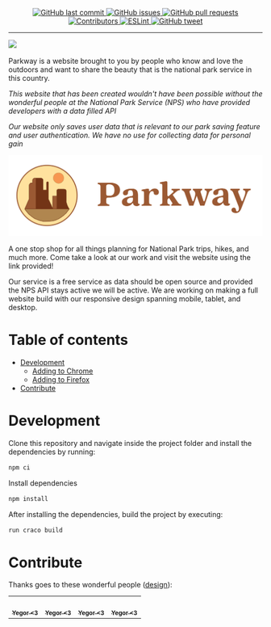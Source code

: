 <p align="center">
  <a href="https://github.com/Kobakat/NationalParkWebApp/commits/master" target="_blank">
    <img src="https://img.shields.io/github/last-commit/Kobakat/NationalParkWebApp?style=flat-square" alt="GitHub last commit">
  </a>

  <a href="https://github.com/Kobakat/NationalParkWebApp/issues" target="_blank">
    <img src="https://img.shields.io/github/issues/kobakat/NationalParkWebApp?style=flat-square&color=red" alt="GitHub issues">
  </a>

  <a href="https://github.com/Kobakat/NationalParkWebApp/pulls" target="_blank">
    <img src="https://img.shields.io/github/issues-pr/Kobakat/NationalParkWebApp?style=flat-square&color=blue" alt="GitHub pull requests">
  </a>

  </br>

  <a href="https://github.com/Kobakat/NationalParkWebApp#contribute" target="_blank">
    <img alt="Contributors" src="https://img.shields.io/badge/all_contributors-10-orange.svg?style=flat-square">
  </a>

  <a href="https://standardjs.com" target="_blank">
    <img alt="ESLint" src="https://img.shields.io/badge/code_style-standard-brightgreen.svg?style=flat-square">
  </a>

  <a href="https://ctt.ac/4e4Jt" target="_blank">
    <img src="https://img.shields.io/twitter/url?style=flat-square&logo=twitter&url=https://ctt.ac/4e4Jt" alt="GitHub tweet">
  </a>
</p>
<hr>

![](./images/ParkwayScreenGrab.png)

Parkway is a website brought to you by people who know and love the outdoors and want to share the beauty that is the national park service in this country.

_This website that has been created wouldn't have been possible without the wonderful people at the National Park Service (NPS) who have provided developers with a data filled API_

_Our website only saves user data that is relevant to our park saving feature and user authentication. We have no use for collecting data for personal gain_

<p align="center">
  <img alt='logo name' src='./src/components/HomePage/images/ParkwayLogo.svg'>
</p>

<!-- maybe add a gif of the responsive nature or image of mobile tablet and desktop frames -->

A one stop shop for all things planning for National Park trips, hikes, and much more. Come take a look at our work and visit the website using the link provided!

Our service is a free service as data should be open source and provided the NPS API stays active we will be active. We are working on making a full website build with our responsive design spanning mobile, tablet, and desktop.
</br>

# Table of contents

- [Development](#development)
  - [Adding to Chrome](#adding-to-chrome)
  - [Adding to Firefox](#adding-to-firefox)
- [Contribute](#contribute)

# Development

Clone this repository and navigate inside the project folder and install the dependencies by running:

```sh
npm ci
```

Install dependencies

```sh
npm install
```

After installing the dependencies, build the project by executing:

```sh
run craco build
```

# Contribute

Thanks goes to these wonderful people ([design](https://allcontributors.org/docs/en/emoji-key)):

<!-- ALL-CONTRIBUTORS-LIST:START - Do not remove or modify this section -->
<!-- prettier-ignore-start -->
<!-- markdownlint-disable -->
<table>
  <tr>
    <td align="center"><a href="https://github.com/SnehMehta23"><img src="https://github.com/SnehMehta23.png" width="100px;" alt=""/><br /><sub><b>Yegor <3</b></sub></a><br /><a href="https://github.com/Kobakat/NationalParkWebApp/commits?author=SnehMehta23"></a></td>
    <td align="center"><a href="https://github.com/tyler-morales"><img src="https://github.com/tyler-morales.png" width="100px;" alt=""/><br /><sub><b>Yegor <3</b></sub></a><br /><a href="https://github.com/Kobakat/NationalParkWebApp/commits?author=tyler-morales"></a></td>
    <td align="center"><a href="https://github.com/Kobakat"><img src="https://github.com/Kobakat.png" width="100px;" alt=""/><br /><sub><b>Yegor <3</b></sub></a><br /><a href="https://github.com/Kobakat/NationalParkWebApp/commits?author=Kobakat"></a></td>
    <td align="center"><a href="https://github.com/Raphsant"><img src="https://github.com/Raphsant.png" width="100px;" alt=""/><br /><sub><b>Yegor <3</b></sub></a><br /><a href="https://github.com/Kobakat/NationalParkWebApp/commits?author=Raphsant"></a></td>
  </tr>
</table>

<!-- markdownlint-restore -->
<!-- prettier-ignore-end -->

<!-- ALL-CONTRIBUTORS-LIST:END -->
